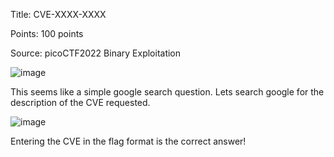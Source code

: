 Title: CVE-XXXX-XXXX

Points: 100 points

Source: picoCTF2022 Binary Exploitation

![image](https://github.com/eugeneowh/picoCTF/assets/91729496/8c733320-38bd-4732-82d4-737bf50c64b4)

This seems like a simple google search question. Lets search google for the description of the CVE requested.

![image](https://github.com/eugeneowh/picoCTF/assets/91729496/de5c59c0-62f3-4414-8121-dfc4425dd109)

Entering the CVE in the flag format is the correct answer!
